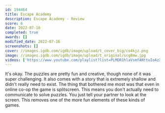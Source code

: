 ```yaml
---
id: 194464
title: Escape Academy
description: Escape Academy - Review
score: 6
date: 2022-07-16
completed: true
awards: []
modified_date: 2022-07-16
screenshots: []
cover: //images.igdb.com/igdb/image/upload/t_cover_big/co4kjz.png
image: //images.igdb.com/igdb/image/upload/t_original/scg8mw.jpg
videos: ['https://www.youtube.com/playlist?list=PLMDR1hlaVsmfANttuIoAzX1Hv2iqZZlhl']
---
```

It's okay. The puzzles are pretty fun and creative, though none of it was super challenging. It also comes with a story that is extremely shallow and didn't really need to exist. The thing that bothered me most was that even in online co-op the game is splitscreen. This means you don't actually need to communicate to solve puzzles. You just tell your partner to look at the screen. This removes one of the more fun elements of these kinds of games.